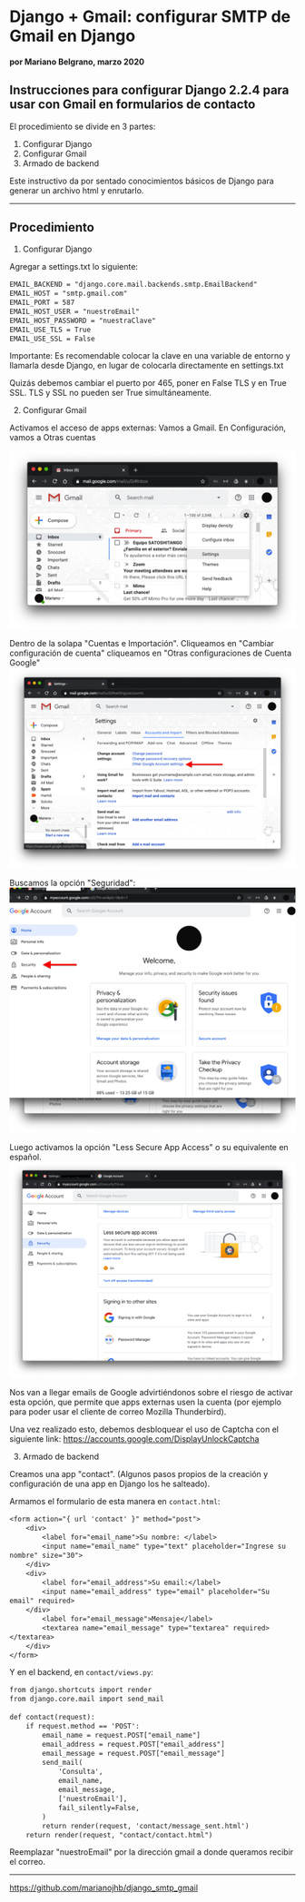 # Django + Gmail: configurar SMTP de Gmail en Django
#### por Mariano Belgrano, marzo 2020

## Instrucciones para configurar Django 2.2.4 para usar con Gmail en formularios de contacto

El procedimiento se divide en 3 partes:
1. Configurar Django
2. Configurar Gmail
3. Armado de backend

Este instructivo da por sentado conocimientos básicos de Django para generar un archivo html y enrutarlo.

<hr>

## Procedimiento

1. Configurar Django

Agregar a settings.txt lo siguiente:

```
EMAIL_BACKEND = "django.core.mail.backends.smtp.EmailBackend"
EMAIL_HOST = "smtp.gmail.com"
EMAIL_PORT = 587
EMAIL_HOST_USER = "nuestroEmail"
EMAIL_HOST_PASSWORD = "nuestraClave"
EMAIL_USE_TLS = True
EMAIL_USE_SSL = False
```
Importante: Es recomendable colocar la clave en una variable de entorno y llamarla desde Django, en lugar de colocarla directamente en settings.txt

Quizás debemos cambiar el puerto por 465, poner en False TLS y en True SSL. TLS y SSL no pueden ser True simultáneamente.

2. Configurar Gmail

Activamos el acceso de apps externas:
Vamos a Gmail. En Configuración, vamos a Otras cuentas

![](1_gmail_settings.png)

Dentro de la solapa "Cuentas e Importación". Cliqueamos en "Cambiar configuración de cuenta" cliqueamos en "Otras configuraciones de Cuenta Google"
![](OtherGoogleAccountSettings.png)

Buscamos la opción "Seguridad":
![](Security.png)

Luego activamos la opción "Less Secure App Access" o su equivalente en español.
![](LessSecureAppAccess.png)

Nos van a llegar emails de Google advirtiéndonos sobre el riesgo de activar esta opción, que permite que apps externas usen la cuenta (por ejemplo para poder usar el cliente de correo Mozilla Thunderbird).

Una vez realizado esto, debemos desbloquear el uso de Captcha con el siguiente link:
https://accounts.google.com/DisplayUnlockCaptcha

3. Armado de backend

Creamos una app "contact". (Algunos pasos propios de la creación y configuración de una app en Django los he salteado).

Armamos el formulario de esta manera en `contact.html`:
```
<form action="{ url 'contact' }" method="post">
    <div>
        <label for="email_name">Su nombre: </label>
        <input name="email_name" type="text" placeholder="Ingrese su nombre" size="30">
    </div>
    <div>
        <label for="email_address">Su email:</label>
        <input name="email_address" type="email" placeholder="Su email" required>
    </div>
        <label for="email_message">Mensaje</label>
        <textarea name="email_message" type="textarea" required></textarea>
    </div>
</form>
```

Y en el backend, en `contact/views.py`:

```
from django.shortcuts import render
from django.core.mail import send_mail

def contact(request):
    if request.method == 'POST':
        email_name = request.POST["email_name"]
        email_address = request.POST["email_address"]
        email_message = request.POST["email_message"]
        send_mail(
            'Consulta',
            email_name,
            email_message,
            ['nuestroEmail'],
            fail_silently=False,
        )
        return render(request, 'contact/message_sent.html')
    return render(request, "contact/contact.html")
```
Reemplazar "nuestroEmail" por la dirección gmail a donde queramos recibir el correo. 

<hr>
 
https://github.com/marianojhb/django_smtp_gmail